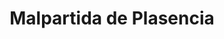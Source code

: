 ---
title: Malpartida de Plasencia
url: /malpartida-de-plasencia/
latitude: 39.979
longitude: -6.045
---